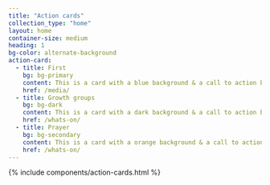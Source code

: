 ```yaml
---
title: "Action cards"
collection_type: "home"
layout: home
container-size: medium
heading: 1
bg-color: alternate-background
action-card:
  - title: First
    bg: bg-primary
    content: This is a card with a blue background & a call to action button.
    href: /media/
  - title: Growth groups
    bg: bg-dark
    content: This is a card with a dark background & a call to action button.
    href: /whats-on/
  - title: Prayer
    bg: bg-secondary
    content: This is a card with a orange background & a call to action button.
    href: /whats-on/
---
```


{% include components/action-cards.html %}
